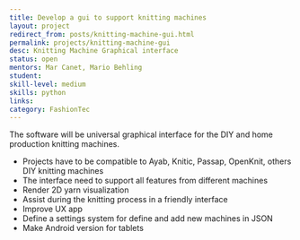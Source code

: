 ```yaml
---
title: Develop a gui to support knitting machines
layout: project
redirect_from: posts/knitting-machine-gui.html
permalink: projects/knitting-machine-gui
desc: Knitting Machine Graphical interface
status: open
mentors: Mar Canet, Mario Behling
student: 
skill-level: medium
skills: python
links: 
category: FashionTec
---
```


The software will be universal graphical interface for the DIY and home production knitting machines.

* Projects have to be compatible to Ayab, Knitic, Passap, OpenKnit, others DIY knitting machines
* The interface need to support all features from different machines
* Render 2D yarn visualization
* Assist during the knitting process in a friendly interface
* Improve UX app
* Define a settings system for define and add new machines in JSON
* Make Android version for tablets
